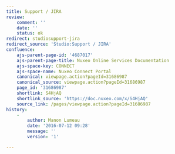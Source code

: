 ```yaml
---
title: Support / JIRA
review:
    comment: ''
    date: ''
    status: ok
redirect: studiosupport-jira
redirect_source: 'Studio:Support / JIRA'
confluence:
    ajs-parent-page-id: '4687017'
    ajs-parent-page-title: Nuxeo Online Services Documentation
    ajs-space-key: CONNECT
    ajs-space-name: Nuxeo Connect Portal
    canonical: viewpage.action?pageId=31686987
    canonical_source: viewpage.action?pageId=31686987
    page_id: '31686987'
    shortlink: S4HjAQ
    shortlink_source: 'https://doc.nuxeo.com/x/S4HjAQ'
    source_link: /pages/viewpage.action?pageId=31686987
history:
    - 
        author: Manon Lumeau
        date: '2016-07-12 09:28'
        message: ''
        version: '1'

---
```

